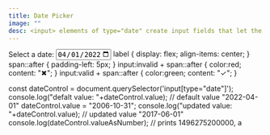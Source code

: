 ```yaml
---
title: Date Picker
image: ""
desc: <input> elements of type="date" create input fields that let the user enter a date, either with a textbox that validates the input or a special date picker interface. This example sets a default value date of 2022-04-01 and then we use JS to update the value to 2006-10-31 and log to console. Only using CSS, it also validates input with a visual indicator. 
---
```



<html-code>
<label for="start">Select a date:</label>
<input type="date" id="start" name="trip-start" value="2022-04-01" min="2001-01-01" max="2030-12-31" />
<span class="validity"></span>
</html-code>

<css-code>
label {
  display: flex;
  align-items: center;
}
span::after {
  padding-left: 5px;
}
input:invalid + span::after {
  color:red;
  content: "✖";
}
input:valid + span::after {
  color:green;
  content: "✓";
}
</css-code>
<js-code>

const dateControl = document.querySelector('input[type="date"]');
console.log("defalt value: "+dateControl.value); // default value "2022-04-01"
dateControl.value = "2006-10-31";
console.log("updated value: "+dateControl.value); // updated value "2017-06-01"
console.log(dateControl.valueAsNumber); // prints 1496275200000, a 


</js-code>
